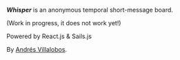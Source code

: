 ***Whisper*** is an anonymous temporal short-message board.

(Work in progress, it does not work yet!)

Powered by React.js & Sails.js

By [Andrés Villalobos](http://twitter.com/matnesis).
